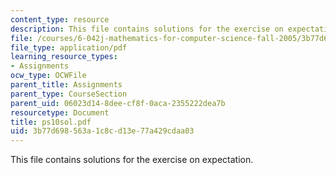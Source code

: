 ```yaml
---
content_type: resource
description: This file contains solutions for the exercise on expectation.
file: /courses/6-042j-mathematics-for-computer-science-fall-2005/3b77d698563a1c8cd13e77a429cdaa03_ps10sol.pdf
file_type: application/pdf
learning_resource_types:
- Assignments
ocw_type: OCWFile
parent_title: Assignments
parent_type: CourseSection
parent_uid: 06023d14-8dee-cf8f-0aca-2355222dea7b
resourcetype: Document
title: ps10sol.pdf
uid: 3b77d698-563a-1c8c-d13e-77a429cdaa03
---
```

This file contains solutions for the exercise on expectation.

